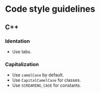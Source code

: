 
# Code style guidelines

## C++

### Identation

- Use tabs.

### Capitalization

- Use `camelCase` by default.
- Use `CapitalCamelCase` for classes.
- Use `SCREAMING_CASE` for constants.
